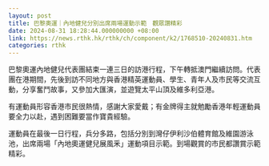 ```yaml
---
layout: post
title: 巴黎奧運｜內地健兒分別出席兩場運動示範　觀眾讚精彩
date: 2024-08-31 18:28:44.000000000 +08:00
link: https://news.rthk.hk/rthk/ch/component/k2/1768510-20240831.htm
categories: rthk
---
```


巴黎奧運內地健兒代表團結束一連三日的訪港行程，下午轉抵澳門繼續訪問。代表團在港期間，先後到訪不同地方與香港精英運動員、學生、青年人及市民等交流互動，分享奮鬥故事，又參加大匯演，並遊覽太平山頂及維多利亞港。

有運動員形容香港市民很熱情，感謝大家愛戴；有金牌得主就勉勵香港年輕運動員要全力以赴，遇到困難要當作寶貴經驗。

運動員在最後一日行程，兵分多路，包括分別到灣仔伊利沙伯體育館及維園游泳池，出席兩場「內地奧運健兒展風釆」運動項目示範。到場觀賞的市民都讚賞示範精彩。
